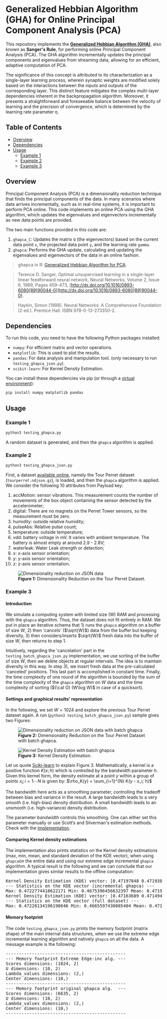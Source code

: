 # Generalized Hebbian Algorithm (GHA) for Online Principal Component Analysis (PCA)

This repository implements the **[Generalized Hebbian Algorithm (GHA)](https://en.wikipedia.org/wiki/Generalized_Hebbian_algorithm)**, also known as **Sanger's Rule**, for performing online Principal Component Analysis (PCA). The GHA algorithm incrementally updates the principal components and eigenvalues from streaming data, allowing for an efficient, adaptive computation of PCA.

The significance of this concept is attributed to its characterization as a single-layer learning process, wherein synaptic weights are modified solely based on the interactions between the inputs and outputs of the corresponding layer. This distinct feature mitigates the complex multi-layer dependencies inherent in the backpropagation algorithm. Moreover, it presents a straightforward and foreseeable balance between the velocity of learning and the precision of convergence, which is determined by the learning rate parameter η.

## Table of Contents
- [Overview](#overview)
- [Dependencies](#dependencies)
- [Usage](#usage)
  - [Example 1](#example-1)
  - [Example 2](#example-2)
  - [Example 3](#example-3)

## Overview

Principal Component Analysis (PCA) is a dimensionality reduction technique that finds the principal components of the data. In many scenarios where data arrives incrementally, such as in real-time systems, it is important to perform PCA online. This code implements an online PCA using the GHA algorithm, which updates the eigenvalues and eigenvectors incrementally as new data points are provided.

The two main functions provided in this code are:
1. `ghapca_C`: Updates the matrix `Q` (the eigenvectors) based on the current data point `x`, the projected data point `y`, and the learning rate `gamma`.
2. `ghapca`: Performs the GHA update, calculating and updating the eigenvalues and eigenvectors of the data in an online fashion.


> ghapca in R: [Generalized Hebbian Algorithm for PCA](https://www.rdocumentation.org/packages/onlinePCA/versions/1.3.2/topics/ghapca).

> Terence D. Sanger, Optimal unsupervised learning in a single-layer linear feedforward neural network, Neural Networks, Volume 2, Issue 6, 1989, Pages 459-473, [http://dx.doi.org/10.1016/0893-6080(89)90044-0](http://dx.doi.org/10.1016/0893-6080(89)90044-0).

> Haykin, Simon (1998). Neural Networks: A Comprehensive Foundation (2 ed.). Prentice Hall. ISBN 978-0-13-273350-2.

## Dependencies

To run this code, you need to have the following Python packages installed:

- `numpy`: For efficient matrix and vector operations.
- `matplotlib`: This is used to plot the results.
- `pandas`: For data analysis and manipulation tool. (only necessary to run `testing_ghapca_json.py`).
- `scikit-learn`: For Kernel Density Estimation.

You can install these dependencies via pip (or through a [virtual environment](https://docs.python.org/3/library/venv.html)):

```bash
pip install numpy matplotlib pandas
```

## Usage

### Example 1

```bash
python3 testing_ghapca.py
```
A random dataset is generated, and then the `ghapca` algorithm is applied.

### Example 2

```bash
python3 testing_ghapca_json.py
```

First, a dataset [available online](https://github.com/CampusIoT/datasets/tree/main/TourPerret), namely the Tour Perret dataset (`tourperret.ndjson.gz`), is loaded, and then the `ghapca` algorithm is applied. We consider the following 10 attributes from Payload key:

1. accMotion: sensor vibrations. This measurement counts the number of movements of the box object containing the sensor detected by the accelerometer;
2. digital: There are no magnets on the Perret Tower sensors, so the measurement must be zero.
3. humidity: outside relative humidity;
4. pulseAbs: Relative pulse count;
5. temperature: outside temperature;
6. vdd: battery voltage in mV. It varies with ambient temperature. The battery is almost empty at around 2.9 - 2.8V;
7. waterleak: Water Leak strength or detection;
8. x: x-axis sensor orientation;
9. y: y-axis sensor orientation;
10. z: z-axis sensor orientation.

<figure>
    <img src="Figure_2.png"
         alt="Dimensionality reduction on JSON data">
    <figcaption><b>Figure 1:</b> Dimensionality Reduction on the Tour Perret Dataset.</figcaption>
</figure>

### Example 3

#### Introduction

We simulate a computing system with limited size (W) RAM and processing with the `ghapca` algorithm. Thus, the dataset does not fit entirely in RAM. We put in place an iterative schema that 1) runs the `ghapca` algorithm on a buffer of size $W$, 2) then 'cancels' ($\sqrt{W}$) data from the buffer but keeping diversity, 3) then considers/inserts $\sqrt{W}$ fresh data into the buffer of size $W$, then returns to step 1.

Intuitively, regarding the 'cancelation' part in the `testing_batch_ghapca_json.py` implementation, we use sorting of the buffer of size $W$, then we delete objects at regular intervals. The idea is to maintain diversity in this way. In step 3), we insert fresh data at the pre-calculated 'canceled' positions. This last part is accomplished in constant time. Finally, the time complexity of one round of the algorithm is bounded by the sum of the time complexity of the `ghapca` algorithm on $W$ data and the time complexity of sorting (${\cal O} (W\log W)$ in case of a quicksort).

#### Settings and graphical results' representation

In the following, we set $W=1024$ and explore the previous Tour Perret dataset again. A run (`python3 testing_batch_ghapca_json.py`) sample gives two Figures:

<figure>
    <img src="Figure_1_continual_learning.png"
         alt="Dimensionality reduction on JSON data with batch ghapca">
    <figcaption><b>Figure 2:</b> Dimensionality Reduction on the Tour Perret Dataset with batch ghapca.</figcaption>
</figure>

<figure>
    <img src="Figure_2_continual_learning.png"
         alt="Kernel Density Estimation with batch ghapca">
    <figcaption><b>Figure 3:</b> Kernel Density Estimation.</figcaption>
</figure>

<p></p>

Let us quote [Sciki-learn](https://scikit-learn.org/1.5/modules/density.html) to explain Figure 3. Mathematically, a kernel is a positive function $K(x;h)$
which is controlled by the bandwidth parameter $h$.
Given this kernel form, the density estimate at a point $y$ within
a group of points $x_i; i=1\cdots N$ is given by:
$\rho_K(y) = \sum_{i=1}^{N} K(y - x_i; h)$

The bandwidth here acts as a smoothing parameter, controlling the tradeoff
between bias and variance in the result.  A large bandwidth leads to a very
smooth (i.e. high-bias) density distribution.  A small bandwidth leads
to an unsmooth (i.e. high-variance) density distribution.

The parameter $bandwidth$ controls this smoothing. One can either set
this parameter manually or use Scott’s and Silverman's estimation
methods. Check with the [implementation](https://scikit-learn.org/1.5/modules/generated/sklearn.neighbors.KernelDensity.html#sklearn.neighbors.KernelDensity).

#### Comparing Kernel density estimations

The implementation also prints statistics on the Kernel density estimations (max, min, mean, and standard deviation of the KDE vector), when using `ghapca`on the entire data and using our extreme edge incremental `ghapca` algorithm. A typical result is the following and we can conclude that our implementation gives similar results to the offline computation:

<pre>
Kernel Density Estimation (KDE) vector: [0.47197848 0.47193862 0.47208847 ... 0.46789229 0.46753965 0.46780159]
--- Statistics on the KDE vector (incremental ghapca) ---
Max: 0.4722774418622171 Min: 0.4675396456632397 Mean: 0.47195136140585014 StDev: 0.0007419408907973117
Kernel Density Estimation (KDE) vector: [0.47163689 0.47149408 0.47142268 ... 0.47149246 0.47147881 0.47146548]
--- Statistics on the KDE vector (full dataset) ---
Max: 0.47228134196198646 Min: 0.4665597430005404 Mean: 0.471403074533755 StDev: 0.0008811148299945535
</pre>

#### Memory footprint

The code `testing_ghapca_json.py` prints the memory footprint (matrix shape) of the main internal data structures, when we use the extreme edge incremental learning algorithm and natively `ghapca` on all the data. A message example is the following:

<pre>
----------------------------------------------
--- Memory footprint Extreme Edge-inc alg. ---
Scores dimensions: (1024, 2)
U dimensions: (10, 2)
Lambda_values dimensions: (2,)
Center dimensions: (10,)
----------------------------------------------
--- Memory footprint original ghapca alg.  ---
Scores dimensions: (6635, 2)
U dimensions: (10, 2)
Lambda_values dimensions: (2,)
Center dimensions: (10,)
----------------------------------------------
</pre>





